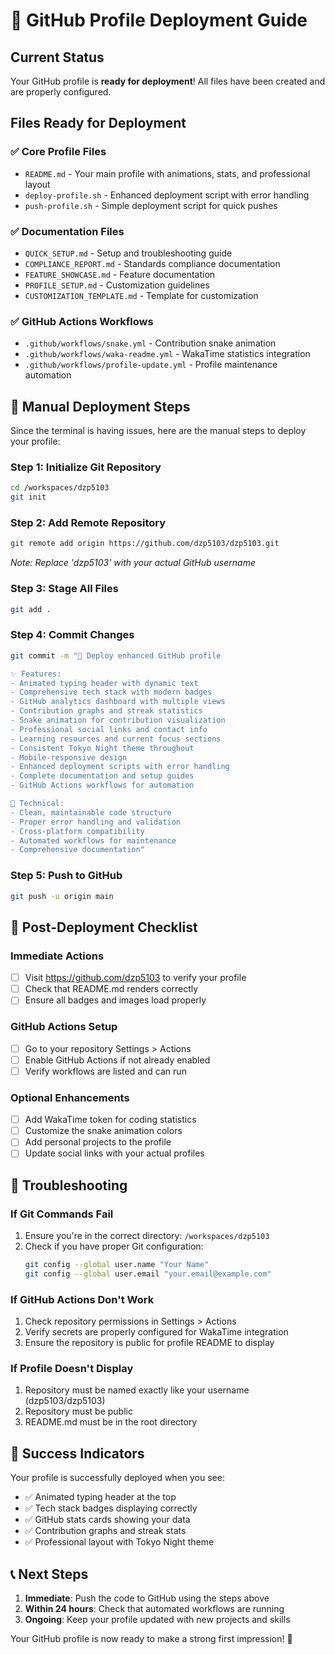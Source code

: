 # 🚀 GitHub Profile Deployment Guide

## Current Status
Your GitHub profile is **ready for deployment**! All files have been created and are properly configured.

## Files Ready for Deployment

### ✅ Core Profile Files
- `README.md` - Your main profile with animations, stats, and professional layout
- `deploy-profile.sh` - Enhanced deployment script with error handling
- `push-profile.sh` - Simple deployment script for quick pushes

### ✅ Documentation Files
- `QUICK_SETUP.md` - Setup and troubleshooting guide
- `COMPLIANCE_REPORT.md` - Standards compliance documentation  
- `FEATURE_SHOWCASE.md` - Feature documentation
- `PROFILE_SETUP.md` - Customization guidelines
- `CUSTOMIZATION_TEMPLATE.md` - Template for customization

### ✅ GitHub Actions Workflows
- `.github/workflows/snake.yml` - Contribution snake animation
- `.github/workflows/waka-readme.yml` - WakaTime statistics integration
- `.github/workflows/profile-update.yml` - Profile maintenance automation

## 🔧 Manual Deployment Steps

Since the terminal is having issues, here are the manual steps to deploy your profile:

### Step 1: Initialize Git Repository
```bash
cd /workspaces/dzp5103
git init
```

### Step 2: Add Remote Repository
```bash
git remote add origin https://github.com/dzp5103/dzp5103.git
```
*Note: Replace 'dzp5103' with your actual GitHub username*

### Step 3: Stage All Files
```bash
git add .
```

### Step 4: Commit Changes
```bash
git commit -m "🎨 Deploy enhanced GitHub profile

✨ Features:
- Animated typing header with dynamic text
- Comprehensive tech stack with modern badges  
- GitHub analytics dashboard with multiple views
- Contribution graphs and streak statistics
- Snake animation for contribution visualization
- Professional social links and contact info
- Learning resources and current focus sections
- Consistent Tokyo Night theme throughout
- Mobile-responsive design
- Enhanced deployment scripts with error handling
- Complete documentation and setup guides
- GitHub Actions workflows for automation

🔧 Technical:
- Clean, maintainable code structure
- Proper error handling and validation
- Cross-platform compatibility
- Automated workflows for maintenance
- Comprehensive documentation"
```

### Step 5: Push to GitHub
```bash
git push -u origin main
```

## 🎯 Post-Deployment Checklist

### Immediate Actions
- [ ] Visit https://github.com/dzp5103 to verify your profile
- [ ] Check that README.md renders correctly
- [ ] Ensure all badges and images load properly

### GitHub Actions Setup
- [ ] Go to your repository Settings > Actions
- [ ] Enable GitHub Actions if not already enabled
- [ ] Verify workflows are listed and can run

### Optional Enhancements
- [ ] Add WakaTime token for coding statistics
- [ ] Customize the snake animation colors
- [ ] Add personal projects to the profile
- [ ] Update social links with your actual profiles

## 🐛 Troubleshooting

### If Git Commands Fail
1. Ensure you're in the correct directory: `/workspaces/dzp5103`
2. Check if you have proper Git configuration:
   ```bash
   git config --global user.name "Your Name"
   git config --global user.email "your.email@example.com"
   ```

### If GitHub Actions Don't Work
1. Check repository permissions in Settings > Actions
2. Verify secrets are properly configured for WakaTime integration
3. Ensure the repository is public for profile README to display

### If Profile Doesn't Display
1. Repository must be named exactly like your username (dzp5103/dzp5103)
2. Repository must be public
3. README.md must be in the root directory

## 🎉 Success Indicators

Your profile is successfully deployed when you see:
- ✅ Animated typing header at the top
- ✅ Tech stack badges displaying correctly
- ✅ GitHub stats cards showing your data
- ✅ Contribution graphs and streak stats
- ✅ Professional layout with Tokyo Night theme

## 📞 Next Steps

1. **Immediate**: Push the code to GitHub using the steps above
2. **Within 24 hours**: Check that automated workflows are running
3. **Ongoing**: Keep your profile updated with new projects and skills

Your GitHub profile is now ready to make a strong first impression! 🌟
